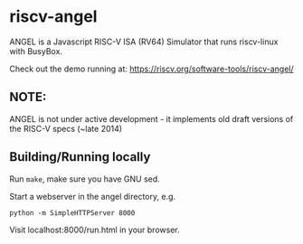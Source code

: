 riscv-angel
=====

ANGEL is a Javascript RISC-V ISA (RV64) Simulator that runs riscv-linux with BusyBox.

Check out the demo running at: https://riscv.org/software-tools/riscv-angel/

## NOTE:

ANGEL is not under active development - it implements old draft versions of the RISC-V specs (~late 2014)

## Building/Running locally

Run `make`, make sure you have GNU sed.

Start a webserver in the angel directory, e.g.

    python -m SimpleHTTPServer 8000
    
Visit localhost:8000/run.html in your browser.
